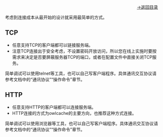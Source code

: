 [<p align="right">->返回目录</p>](0.directory.md)  

考虑到连接成本从最开始的设计就采用最简单的方式。
## TCP
* 任意支持TCP的客户端都可以链接服务端。
* 注意TCP连接出于安全考虑，不设置密码开放访问，所以您在线上实施时要按需求来决定是否要屏蔽服务器TCP的端口，或者在配置文件中直接关闭TCP服务。

简单调试可以使用telnet等工具，也可以自己写客户端程序。具体通讯交互协议请参考文档中的“通讯协议”“操作命令”章节。

## HTTP
* 任意支持HTTP的客户端都可以连接服务端。
* HTTP连接的方式为owlcache的主要方向，也推荐这种方式连接。

简单调试可以使用浏览器等工具，也可以自己写客户端程序。具体通讯交互协议请参考文档中的“通讯协议”“操作命令”章节。